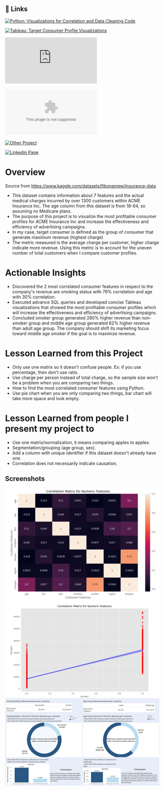 
## 🔗 Links
  

  
  [![Python: Visualizations for Correlation and Data Cleaning Code](https://github.com/HaomingChen1998/Portfolio-Project/blob/main/Healthcare%20Insurance%20Consumer%20Marketing/Code%20and%20Visualizations%20for%20Data%20Cleaning%20%2B%20Correlation.ipynb)](https://github.com/HaomingChen1998/Portfolio-Project/blob/main/Healthcare%20Insurance%20Consumer%20Marketing/Code%20and%20Visualizations%20for%20Data%20Cleaning%20%2B%20Correlation.ipynb/)
  
   [![Tableau: Target Consumer Profile Visualizations](https://public.tableau.com/app/profile/haoming.chen1867/viz/HealthcareInsuranceConsumerMarketing2/Dashboard1)](https://public.tableau.com/app/profile/haoming.chen1867/viz/HealthcareInsuranceConsumerMarketing2/Dashboard1)

  [![Marketing Consumer Profile Analysis in SQL](https://github.com/HaomingChen1998/Portfolio-Project/blob/main/Healthcare%20Insurance%20Consumer%20Marketing/Marketing%20Consumer%20Profile%20Analysis%20in%20SQL.sql)](https://github.com/HaomingChen1998/Portfolio-Project/blob/main/Healthcare%20Insurance%20Consumer%20Marketing/Marketing%20Consumer%20Profile%20Analysis%20in%20SQL.sql/)

  [![Raw Dataset used for this project](https://github.com/HaomingChen1998/Portfolio-Project/blob/main/Healthcare%20Insurance%20Consumer%20Marketing/expenses.csv)](https://github.com/HaomingChen1998/Portfolio-Project/blob/main/Healthcare%20Insurance%20Consumer%20Marketing/expenses.csv)

  [![Other Project](https://github.com/HaomingChen1998/Portfolio-Project)](https://github.com/HaomingChen1998/Portfolio-Project/)
  
  [![Linkedin Page](https://www.linkedin.com/in/haomingchen1998/)](https://www.linkedin.com/in/haomingchen1998/)

# Overview
Source from https://www.kaggle.com/datasets/fibonamew/insurance-data
- This dataset contains information about 7 features and the actual medical charges incurred by over 1300 customers within ACME Insurance Inc. The age column from this dataset is from 18-64, so assuming no Medicare plans.
- The purpose of this project is to visualize the most profitable consumer profiles for ACME Insurance Inc and increase the effectiveness and efficiency of advertising campaigns.
- In my case, target consumer is defined as the group of consumer that generate maximum revenue (highest charge)
- The metric measured is the average charge per customer, higher charge indicate more revenue. Using this metric is to account for the uneven number of total customers when I compare customer profiles.

# Actionable Insights
- Discovered the 2 most correlated consumer features in respect to the company's revenue are smoking status with
79% correlation and age with 30% correlation.
- Executed advance SQL queries and developed concise Tableau visualizations that showed the most profitable
consumer profiles which will increase the effectiveness and efficiency of advertising campaigns.
- Concluded smoker group generated 280% higher revenue than non-smoker group and middle age group generated 62% higher revenue than adult age group. The company should shift its marketing focus toward middle age smoker if the goal is to maximize revenue.

# Lesson Learned from this Project
- Only use one matrix so it doesn't confuse people. Ex: if you use percentage, then don't use ratio.
- Use charge per person instead of total charge, so the sample size won't be a problem when you are comparing two things.
- How to find the most correlated consumer features using Python.
- Use pie chart when you are only comparing two things, bar chart will take more space and look empty.

# Lesson Learned from people I present my project to
- Use one matrix/normalization, it means comparing apples to apples.
- Segmentation/grouping (age group, sex).
- Add a column with unique identifier if this dataset doesn't already have one.
- Correlation does not necessarily indicate causation.

## Screenshots

![App Screenshot](https://github.com/HaomingChen1998/Portfolio-Project/blob/main/Healthcare%20Insurance%20Consumer%20Marketing/Screenshot_1.png)
![App Screenshot](https://github.com/HaomingChen1998/Portfolio-Project/blob/main/Healthcare%20Insurance%20Consumer%20Marketing/Screenshot_4.png)
![App Screenshot](https://github.com/HaomingChen1998/Portfolio-Project/blob/main/Healthcare%20Insurance%20Consumer%20Marketing/Screenshot_3.png)
